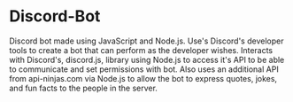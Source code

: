 # Discord-Bot
Discord bot made using JavaScript and Node.js. Use's Discord's developer tools to create a bot that can perform as the developer wishes. Interacts with Discord's, discord.js, library using Node.js to access it's API to be able to communicate and set permissions with bot. Also uses an additional API from api-ninjas.com via Node.js to allow the bot to express quotes, jokes, and fun facts to the people in the server.
